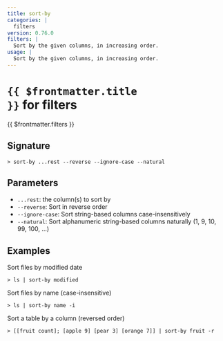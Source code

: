 ```yaml
---
title: sort-by
categories: |
  filters
version: 0.76.0
filters: |
  Sort by the given columns, in increasing order.
usage: |
  Sort by the given columns, in increasing order.
---
```


# <code>{{ $frontmatter.title }}</code> for filters

<div class='command-title'>{{ $frontmatter.filters }}</div>

## Signature

```> sort-by ...rest --reverse --ignore-case --natural```

## Parameters

 -  `...rest`: the column(s) to sort by
 -  `--reverse`: Sort in reverse order
 -  `--ignore-case`: Sort string-based columns case-insensitively
 -  `--natural`: Sort alphanumeric string-based columns naturally (1, 9, 10, 99, 100, ...)

## Examples

Sort files by modified date
```shell
> ls | sort-by modified
```

Sort files by name (case-insensitive)
```shell
> ls | sort-by name -i
```

Sort a table by a column (reversed order)
```shell
> [[fruit count]; [apple 9] [pear 3] [orange 7]] | sort-by fruit -r
```
